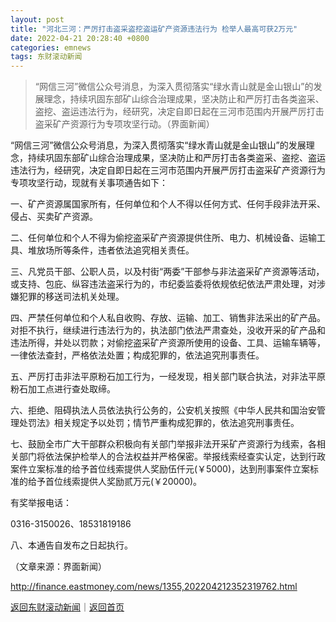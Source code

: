 ```yaml
---
layout: post
title: "河北三河：严厉打击盗采盗挖盗运矿产资源违法行为 检举人最高可获2万元"
date: 2022-04-21 20:28:40 +0800
categories: emnews
tags: 东财滚动新闻
---
```

> “网信三河”微信公众号消息，为深入贯彻落实“绿水青山就是金山银山”的发展理念，持续巩固东部矿山综合治理成果，坚决防止和严厉打击各类盗采、盗挖、盗运违法行为，经研究，决定自即日起在三河市范围内开展严厉打击盗采矿产资源行为专项攻坚行动。（界面新闻）

<p>“网信三河”微信公众号消息，为深入贯彻落实“绿水青山就是金山银山”的发展理念，持续巩固东部矿山综合治理成果，坚决防止和严厉打击各类盗采、盗挖、盗运违法行为，经研究，决定自即日起在三河市范围内开展严厉打击盗采矿产资源行为专项攻坚行动，现就有关事项通告如下：</p>
 <p>一、矿产资源属国家所有，任何单位和个人不得以任何方式、任何手段非法开采、侵占、买卖矿产资源。</p>
 <p>二、任何单位和个人不得为偷挖盗采矿产资源提供住所、电力、机械设备、运输工具、堆放场所等条件，违者依法追究相关责任。</p>
 <p>三、凡党员干部、公职人员，以及村街“两委”干部参与非法盗采矿产资源等活动，或支持、包庇、纵容违法盗采行为的，市纪委监委将依规依纪依法严肃处理，对涉嫌犯罪的移送司法机关处理。</p>
 <p>四、严禁任何单位和个人私自收购、存放、运输、加工、销售非法采出的矿产品。对拒不执行，继续进行违法行为的，执法部门依法严肃查处，没收开采的矿产品和违法所得，并处以罚款；对偷挖盗采矿产资源所使用的设备、工具、运输车辆等，一律依法查封，严格依法处置；构成犯罪的，依法追究刑事责任。</p>
 <p>五、严厉打击非法平原粉石加工行为，一经发现，相关部门联合执法，对非法平原粉石加工点进行查处取缔。</p>
 <p>六、拒绝、阻碍执法人员依法执行公务的，公安机关按照《中华人民共和国治安管理处罚法》相关规定予以处罚；情节严重构成犯罪的，依法追究刑事责任。</p>
 <p>七、鼓励全市广大干部群众积极向有关部门举报非法开采矿产资源行为线索，各相关部门将依法保护检举人的合法权益并严格保密。举报线索经查实认定，达到行政案件立案标准的给予首位线索提供人奖励伍仟元(￥5000)，达到刑事案件立案标准的给予首位线索提供人奖励贰万元(￥20000)。</p>
 <p>有奖举报电话：</p>
 <p>0316-3150026、18531819186</p>
 <p>八、本通告自发布之日起执行。</p><p class="em_media">（文章来源：界面新闻）</p>

<http://finance.eastmoney.com/news/1355,202204212352319762.html>

[返回东财滚动新闻](//finews.withounder.com/emnews/)｜[返回首页](//finews.withounder.com/)
